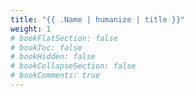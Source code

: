 ```yaml
---
title: "{{ .Name | humanize | title }}"
weight: 1
# bookFlatSection: false
# bookToc: false
# bookHidden: false
# bookCollapseSection: false
# bookComments: true
---
```

